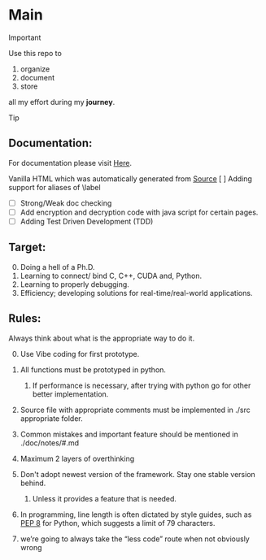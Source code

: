 # Main
> [!IMPORTANT]
> Use this repo to 
> 1. organize 
> 2. document 
> 3. store 
> 
> all my effort during my __journey__. 

> [!TIP]
> ## Documentation:
> For documentation please visit [Here](https://yassinriyazi.github.io/Main/).
>
> Vanilla HTML which was automatically generated from [Source](./src)
> [ ] Adding support for aliases of \label
> - [ ] Strong/Weak doc checking
> - [ ] Add encryption and decryption code with java script for certain pages.
> - [ ] Adding Test Driven Development (TDD)

## Target:
0. Doing a hell of a Ph.D.
1. Learning to connect/ bind C, C++, CUDA and, Python.
2. Learning to properly debugging.
3. Efficiency; developing solutions for real-time/real-world applications.



## Rules:
Always think about what is the appropriate way to do it.

0. Use Vibe coding for first prototype.
1. All functions must be prototyped in python. 
    1. If performance is necessary, after trying with python go for other better implementation.

2. Source file with appropriate comments must be implemented in ./src appropriate folder.

3. Common mistakes and important feature should be mentioned in ./doc/notes/#.md

4. Maximum 2 layers of overthinking 

5. Don't adopt newest version of the framework. Stay one stable version behind.
    1. Unless it provides a feature that is needed.

6. In programming, line length is often dictated by style guides, such as [PEP 8](https://peps.python.org/pep-0008/) for Python, which suggests a limit of 79 characters. 

7. we’re going to always take the “less code” route when not obviously wrong
